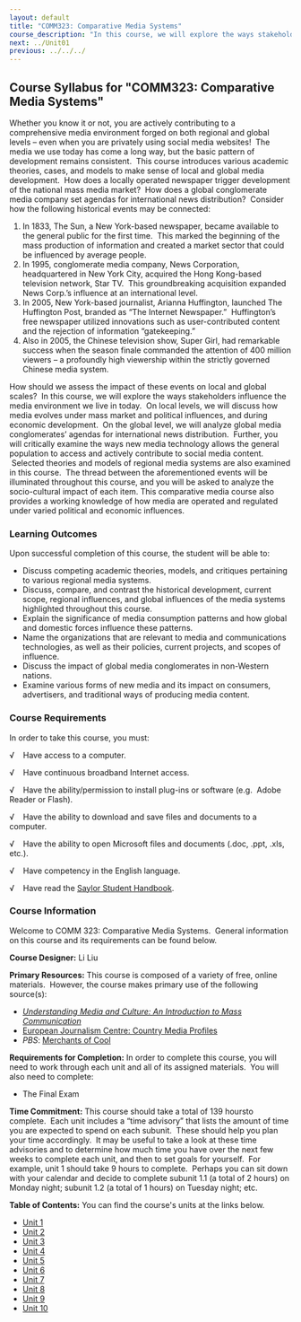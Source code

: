 ```yaml
---
layout: default
title: "COMM323: Comparative Media Systems"
course_description: "In this course, we will explore the ways stakeholders influence the media environment we live in today. We will critically examine the ways new media technology allows the general population to access and actively contribute to social media content. This course will also develop a working knowledge of how media are operated and regulated under varied political and economic influences."
next: ../Unit01
previous: ../../../
---
```

Course Syllabus for "COMM323: Comparative Media Systems"
---------------------------------------------------------

Whether you know it or not, you are actively contributing to a
comprehensive media environment forged on both regional and global
levels – even when you are privately using social media websites!  The
media we use today has come a long way, but the basic pattern of
development remains consistent.  This course introduces various academic
theories, cases, and models to make sense of local and global media
development.  How does a locally operated newspaper trigger development
of the national mass media market?  How does a global conglomerate media
company set agendas for international news distribution?  Consider how
the following historical events may be connected:
1.  In 1833, The Sun, a New York-based newspaper, became available to
    the general public for the first time.  This marked the beginning of
    the mass production of information and created a market sector that
    could be influenced by average people.
2.  In 1995, conglomerate media company, News Corporation, headquartered
    in New York City, acquired the Hong Kong-based television network,
    Star TV.  This groundbreaking acquisition expanded News Corp.’s
    influence at an international level.
3.  In 2005, New York-based journalist, Arianna Huffington, launched The
    Huffington Post, branded as “The Internet Newspaper.”  Huffington’s
    free newspaper utilized innovations such as user-contributed content
    and the rejection of information “gatekeeping.”
4.  Also in 2005, the Chinese television show, Super Girl, had
    remarkable success when the season finale commanded the attention of
    400 million viewers – a profoundly high viewership within the
    strictly governed Chinese media system.

How should we assess the impact of these events on local and global
scales?  In this course, we will explore the ways stakeholders influence
the media environment we live in today.  On local levels, we will
discuss how media evolves under mass market and political influences,
and during economic development.  On the global level, we will analyze
global media conglomerates’ agendas for international news distribution.
 Further, you will critically examine the ways new media technology
allows the general population to access and actively contribute to
social media content.  Selected theories and models of regional media
systems are also examined in this course.  The thread between the
aforementioned events will be illuminated throughout this course, and
you will be asked to analyze the socio-cultural impact of each item.
This comparative media course also provides a working knowledge of how
media are operated and regulated under varied political and economic
influences.

### Learning Outcomes

Upon successful completion of this course, the student will be able
to:  

-   Discuss competing academic theories, models, and critiques
    pertaining to various regional media systems.
-   Discuss, compare, and contrast the historical development, current
    scope, regional influences, and global influences of the media
    systems highlighted throughout this course.
-   Explain the significance of media consumption patterns and how
    global and domestic forces influence these patterns.
-   Name the organizations that are relevant to media and communications
    technologies, as well as their policies, current projects, and
    scopes of influence.
-   Discuss the impact of global media conglomerates in non-Western
    nations.
-   Examine various forms of new media and its impact on consumers,
    advertisers, and traditional ways of producing media content.

### Course Requirements

In order to take this course, you must:  
  
 √    Have access to a computer.  
  
 √    Have continuous broadband Internet access.  
  
 √    Have the ability/permission to install plug-ins or software (e.g.
 Adobe Reader or Flash).  
  
 √    Have the ability to download and save files and documents to a
computer.  
  
 √    Have the ability to open Microsoft files and documents (.doc,
.ppt, .xls, etc.).  
  
 √    Have competency in the English language.  
  
 √    Have read the [Saylor Student
Handbook](http://www.saylor.org/site/wp-content/uploads/2012/05/Saylor-StudentHandbook.pdf).

### Course Information

Welcome to COMM 323: Comparative Media Systems.  General information on
this course and its requirements can be found below.  
  
 **Course Designer:** Li Liu  
  
 **Primary Resources:** This course is composed of a variety of free,
online materials.  However, the course makes primary use of the
following source(s):  

-   [*Understanding Media and Culture: An Introduction to Mass
    Communication*](http://www.saylor.org/site/textbooks/Understanding%20Media%20and%20Culture.pdf)
-   [European Journalism Centre: Country Media
    Profiles](http://www.ejc.net/media_landscape/)
-   *PBS*: [Merchants of
    Cool](http://www.pbs.org/wgbh/pages/frontline/shows/cool/)

**Requirements for Completion:** In order to complete this course, you
will need to work through each unit and all of its assigned materials.
 You will also need to complete:  

-   The Final Exam

**Time Commitment:** This course should take a total of 139 hoursto
complete.  Each unit includes a “time advisory” that lists the amount of
time you are expected to spend on each subunit.  These should help you
plan your time accordingly.  It may be useful to take a look at these
time advisories and to determine how much time you have over the next
few weeks to complete each unit, and then to set goals for yourself.
 For example, unit 1 should take 9 hours to complete.  Perhaps you can
sit down with your calendar and decide to complete subunit 1.1 (a total
of 2 hours) on Monday night; subunit 1.2 (a total of 1 hours) on Tuesday
night; etc.  
  
**Table of Contents:** You can find the course's units at the links below.

- [Unit 1](https://legacy.saylor.org/comm323/Unit01/)
- [Unit 2](https://legacy.saylor.org/comm323/Unit02/)
- [Unit 3](https://legacy.saylor.org/comm323/Unit03/)
- [Unit 4](https://legacy.saylor.org/comm323/Unit04/)
- [Unit 5](https://legacy.saylor.org/comm323/Unit05/)
- [Unit 6](https://legacy.saylor.org/comm323/Unit06/)
- [Unit 7](https://legacy.saylor.org/comm323/Unit07/)
- [Unit 8](https://legacy.saylor.org/comm323/Unit08/)
- [Unit 9](https://legacy.saylor.org/comm323/Unit09/)
- [Unit 10](https://legacy.saylor.org/comm323/Unit10/)
